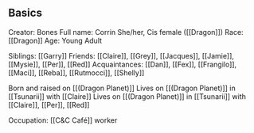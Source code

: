 ## Basics

Creator: Bones
Full name: Corrin
She/her, Cis female ([[Dragon]])
Race: [[Dragon]]
Age: Young Adult

Siblings: [[Garry]]
Friends: [[Claire]], [[Grey]], [[Jacques]], [[Jamie]], [[Mysie]], [[Per]], [[Red]]
Acquaintances: [[Dan]], [[Fex]], [[Frangilo]], [[Maci]], [[Reba]], [[Rutmocci]], [[Shelly]]

Born and raised on [[(Dragon Planet)]]
Lives on [[(Dragon Planet)]] in [[Tsunarii]] with [[Claire]]
Lives on [[(Dragon Planet)]] in [[Tsunarii]] with [[Claire]], [[Per]], [[Red]]

Occupation: [[C&C Café]] worker